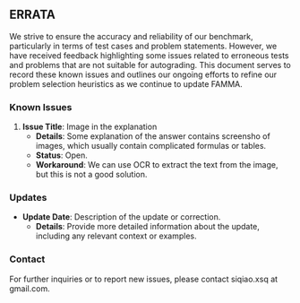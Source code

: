## ERRATA

We strive to ensure the accuracy and reliability of our benchmark, particularly in terms of test cases and problem statements. However, we have received feedback highlighting some issues related to erroneous tests and problems that are not suitable for autograding. This document serves to record these known issues and outlines our ongoing efforts to refine our problem selection heuristics as we continue to update FAMMA.


### Known Issues

1. **Issue Title**: Image in the explanation
   - **Details**: Some explanation of the answer contains screensho of images, which usually contain complicated formulas or tables.
   - **Status**: Open.
   - **Workaround**: We can use OCR to extract the text from the image, but this is not a good solution.

### Updates

- **Update Date**: Description of the update or correction.
  - **Details**: Provide more detailed information about the update, including any relevant context or examples.

### Contact

For further inquiries or to report new issues, please contact siqiao.xsq at gmail.com.
